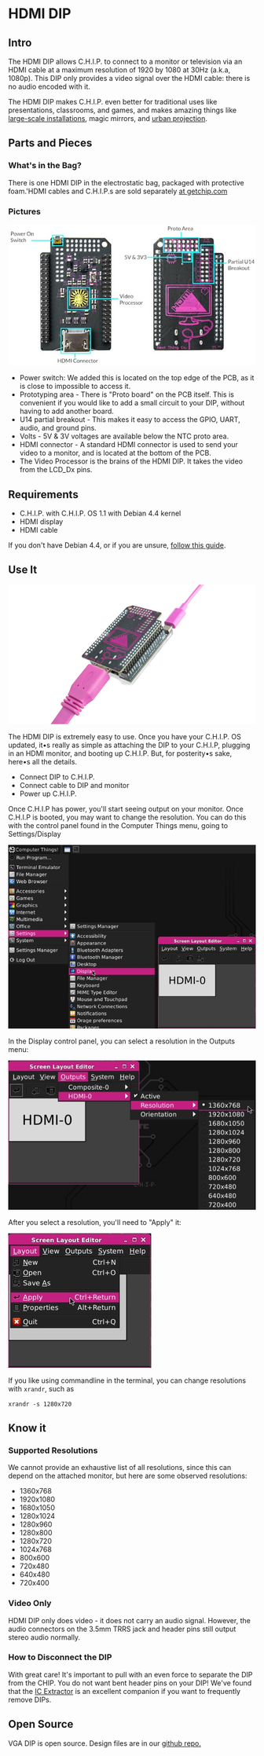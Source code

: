 
# HDMI DIP

## Intro

The HDMI DIP allows C.H.I.P. to connect to a monitor or television via an HDMI cable at a maximum resolution of 1920 by 1080 at 30Hz (a.k.a, 1080p). This DIP only provides a video signal over the HDMI cable: there is no audio encoded with it.

The HDMI DIP makes C.H.I.P. even better for traditional uses like presentations, classrooms, and games, and makes amazing things like [large-scale installations](http://blog.nextthing.co/this-is-how-we-made-the-75-tall-mega-pocketc-h-i-p/), magic mirrors, and [urban projection](http://c-uir.org/mup/). 

## Parts and Pieces

### What's in the Bag?

There is one HDMI DIP in the electrostatic bag, packaged with protective foam.'HDMI cables and C.H.I.P.s are sold separately [at getchip.com](https://getchip.com/pages/store)

### Pictures

![HDMI DIP Callout Graphic](images/hdmi_callout.jpg)

  * Power switch: We added this is located on the top edge of the PCB, as it is close to impossible to access it. 
  * Prototyping area - There is "Proto board" on the PCB itself. This is convenient if you would like to add a small circuit to your DIP, without having to add another board.
  * U14 partial breakout - This makes it easy to access the GPIO, UART, audio, and ground pins.
  * Volts - 5V & 3V voltages are available below the NTC proto area. 
  * HDMI connector - A standard HDMI connector is used to send your video to a monitor, and is located at the bottom of the PCB.  
  * The Video Processor is the brains of the HDMI DIP. It takes the video from the LCD_Dx pins.

## Requirements

 * C.H.I.P. with C.H.I.P. OS 1.1 with Debian 4.4 kernel
 * HDMI display
 * HDMI cable

If you don't have Debian 4.4, or if you are unsure, [follow this guide](#update_to_debian44).

## Use It

![Plug it!](images/hdmi_plugged_in_half.jpg)

The HDMI DIP is extremely easy to use. Once you have your C.H.I.P. OS updated, it•s really as simple as attaching the DIP to your C.H.I.P, plugging in an HDMI monitor, and booting up C.H.I.P. But, for posterity•s sake, here•s all the details. 

 * Connect DIP to C.H.I.P.
 * Connect cable to DIP and monitor
 * Power up C.H.I.P.

Once C.H.I.P has power, you'll start seeing output on your monitor. Once C.H.I.P is booted, you may want to change the resolution. You can do this with the control panel found in the Computer Things menu, going to Settings/Display 

![display control panel](images/settings_select.jpg)

In the Display control panel, you can select a resolution in the Outputs menu:

![Change Resolutions](images/settings_hdmi_resolution.jpg)

After you select a resolution, you'll need to "Apply" it:

![apply the new resolution](images/settings_apply.jpg)

If you like using commandline in the terminal, you can change resolutions with `xrandr`, such as

```shell
xrandr -s 1280x720
```
## Know it

### Supported Resolutions

We cannot provide an exhaustive list of all resolutions, since this can depend on the attached monitor, but here are some observed resolutions:

  * 1360x768
  * 1920x1080
  * 1680x1050
  * 1280x1024
  * 1280x960
  * 1280x800
  * 1280x720
  * 1024x768
  * 800x600
  * 720x480
  * 640x480
  * 720x400

### Video Only

HDMI DIP only does video - it does not carry an audio signal. However, the audio connectors on the 3.5mm TRRS jack and header pins still output stereo audio normally.

### How to Disconnect the DIP

With great care! It's important to pull with an even force to separate the DIP from the CHIP. You do not want bent header pins on your DIP! We've found that the [IC Extractor](https://en.wikipedia.org/wiki/IC_extractor) is an excellent companion if you want to frequently remove DIPs.

## Open Source

VGA DIP is open source. Design files are in our [github repo.](https://github.com/NextThingCo/DIP-HDMI-PCB)

